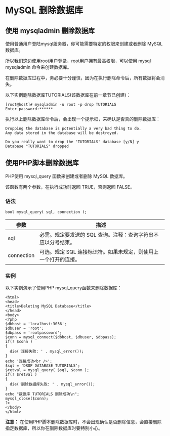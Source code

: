 
# MySQL 删除数据库

## 使用 mysqladmin 删除数据库

使用普通用户登陆mysql服务器，你可能需要特定的权限来创建或者删除 MySQL 数据库。

所以我们这边使用root用户登录，root用户拥有最高权限，可以使用 mysql mysqladmin 命令来创建数据库。

在删除数据库过程中，务必要十分谨慎，因为在执行删除命令后，所有数据将会消失。

以下实例删除数据库TUTORIALS(该数据库在前一章节已创建)：

```
[root@host]# mysqladmin -u root -p drop TUTORIALS
Enter password:******

```

执行以上删除数据库命令后，会出现一个提示框，来确认是否真的删除数据库：

```
Dropping the database is potentially a very bad thing to do.
Any data stored in the database will be destroyed.

Do you really want to drop the 'TUTORIALS' database [y/N] y
Database "TUTORIALS" dropped

```

## 使用PHP脚本删除数据库

PHP使用 mysql_query 函数来创建或者删除 MySQL 数据库。

该函数有两个参数，在执行成功时返回 TRUE，否则返回 FALSE。

### 语法

```
bool mysql_query( sql, connection );

```

| 参数 | 描述 |
| --- | --- |
| sql | 必需。规定要发送的 SQL 查询。注释：查询字符串不应以分号结束。 |
| connection | 可选。规定 SQL 连接标识符。如果未规定，则使用上一个打开的连接。 |

### 实例

以下实例演示了使用PHP mysql_query函数来删除数据库：

```
<html>
<head>
<title>Deleting MySQL Database</title>
</head>
<body>
<?php
$dbhost = 'localhost:3036';
$dbuser = 'root';
$dbpass = 'rootpassword';
$conn = mysql_connect($dbhost, $dbuser, $dbpass);
if(! $conn )
{
  die('连接失败: ' . mysql_error());
}
echo '连接成功<br />';
$sql = 'DROP DATABASE TUTORIALS';
$retval = mysql_query( $sql, $conn );
if(! $retval )
{
  die('删除数据库失败: ' . mysql_error());
}
echo "数据库 TUTORIALS 删除成功\n";
mysql_close($conn);
?>
</body>
</html>

```

**注意：** 在使用PHP脚本删除数据库时，不会出现确认是否删除信息，会直接删除指定数据库，所以你在删除数据库时要特别小心。



